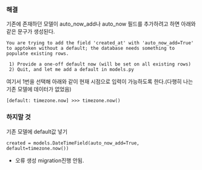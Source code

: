 ### 해결

기존에 존재하던 모델이 auto_now_add나 auto_now 필드를 추가하려고 하면 아래와 같은 문구가 생성된다.

```
You are trying to add the field 'created_at' with 'auto_now_add=True' to apptoken without a default; the database needs something to populate existing rows.

 1) Provide a one-off default now (will be set on all existing rows)
 2) Quit, and let me add a default in models.py
```


여기서 1번을 선택해 아래와 같이 현재 시점으로 입력이 가능하도록 한다.(다행히 나는 기존 모델에 데이터가 없었음)

```
[default: timezone.now] >>> timezone.now()
```


### 하지말 것
기존 모델에 default값 넣기
```
created = models.DateTimeField(auto_now_add=True, default=timezone.now())
```
- 오류 생성 migration진행 안됨.
